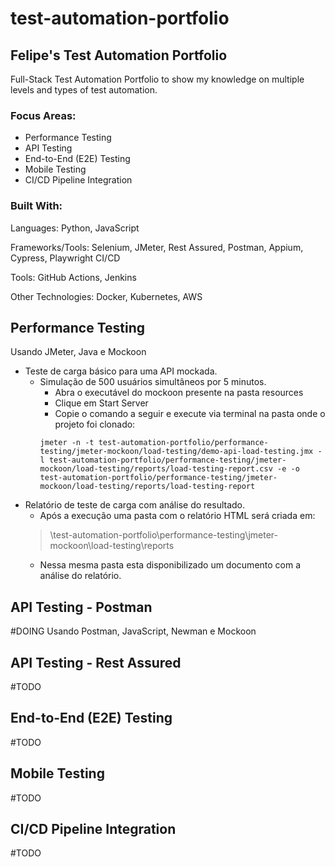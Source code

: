 # test-automation-portfolio
## Felipe's Test Automation Portfolio

Full-Stack Test Automation Portfolio to show my knowledge on multiple levels and types of test automation.

### Focus Areas:
* Performance Testing
* API Testing
* End-to-End (E2E) Testing
* Mobile Testing
* CI/CD Pipeline Integration

### Built With:
Languages: Python, JavaScript

Frameworks/Tools: Selenium, JMeter, Rest Assured, Postman, Appium, Cypress, Playwright
CI/CD 

Tools: GitHub Actions, Jenkins

Other Technologies: Docker, Kubernetes, AWS

## Performance Testing
Usando JMeter, Java e Mockoon

* Teste de carga básico para uma API mockada.
  * Simulação de 500 usuários simultâneos por 5 minutos.
    * Abra o executável do mockoon presente na pasta resources
    * Clique em Start Server
    * Copie o comando a seguir e execute via terminal na pasta onde o projeto foi clonado:
    ```
    jmeter -n -t test-automation-portfolio/performance-testing/jmeter-mockoon/load-testing/demo-api-load-testing.jmx -l test-automation-portfolio/performance-testing/jmeter-mockoon/load-testing/reports/load-testing-report.csv -e -o test-automation-portfolio/performance-testing/jmeter-mockoon/load-testing/reports/load-testing-report
    ```
* Relatório de teste de carga com análise do resultado.
  * Após a execução uma pasta com o relatório HTML será criada em:
  > \test-automation-portfolio\performance-testing\jmeter-mockoon\load-testing\reports
  * Nessa mesma pasta esta disponibilizado um documento com a análise do relatório.


## API Testing - Postman
#DOING
Usando Postman, JavaScript, Newman e Mockoon


## API Testing - Rest Assured
#TODO

## End-to-End (E2E) Testing
#TODO

## Mobile Testing
#TODO

## CI/CD Pipeline Integration
#TODO
